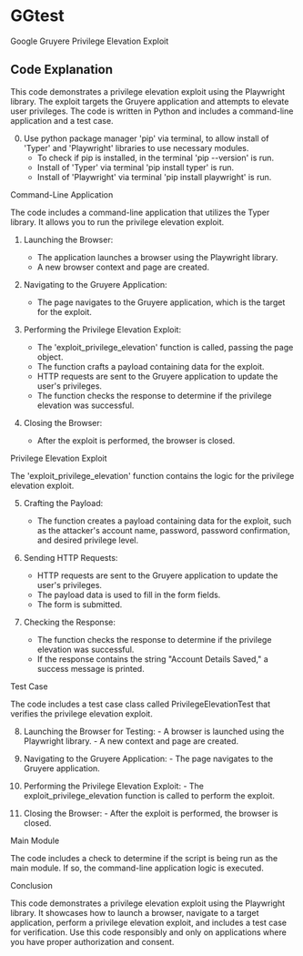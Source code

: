 # GGtest

Google Gruyere Privilege Elevation Exploit


## Code Explanation

This code demonstrates a privilege elevation exploit using the Playwright library. The exploit targets the Gruyere application and attempts to elevate user privileges. The code is written in Python and includes a command-line application and a test case.

0. Use python package manager 'pip' via terminal, to allow install of 'Typer' and 'Playwright' libraries to use necessary modules.   
   - To check if pip is installed, in the terminal 'pip --version' is run.
   - Install of 'Typer' via terminal 'pip install typer' is run. 
   - Install of 'Playwright' via terminal 'pip install playwright' is run.

Command-Line Application

The code includes a command-line application that utilizes the Typer library. It allows you to run the privilege elevation exploit.

1. Launching the Browser:
     - The application launches a browser using the Playwright library.
     -  A new browser context and page are created.

2.  Navigating to the Gruyere Application:
     - The page navigates to the Gruyere application, which is the target for the exploit.

3.  Performing the Privilege Elevation Exploit:
     -  The 'exploit_privilege_elevation' function is called, passing the page object.
     -  The function crafts a payload containing data for the exploit.
     -  HTTP requests are sent to the Gruyere application to update the user's privileges.
     -  The function checks the response to determine if the privilege elevation was successful.

4.  Closing the Browser:
     -  After the exploit is performed, the browser is closed.

Privilege Elevation Exploit

The 'exploit_privilege_elevation' function contains the logic for the privilege elevation exploit.

 5.  Crafting the Payload:
      -  The function creates a payload containing data for the exploit, such as the attacker's account name, password, password confirmation, and desired   privilege level.

 6.  Sending HTTP Requests:
     -  HTTP requests are sent to the Gruyere application to update the user's privileges.
     -  The payload data is used to fill in the form fields.
     -  The form is submitted.

 7.  Checking the Response:
     -  The function checks the response to determine if the privilege elevation was successful.
     -  If the response contains the string "Account Details Saved," a success message is printed.

Test Case

The code includes a test case class called PrivilegeElevationTest that verifies the privilege elevation exploit.

  8.  Launching the Browser for Testing:
     -  A browser is launched using the Playwright library.
     -  A new context and page are created.

  9.  Navigating to the Gruyere Application:
     -  The page navigates to the Gruyere application.

  10.  Performing the Privilege Elevation Exploit:
     -  The exploit_privilege_elevation function is called to perform the exploit.

  11.   Closing the Browser:
     -  After the exploit is performed, the browser is closed.

Main Module

The code includes a check to determine if the script is being run as the main module. If so, the command-line application logic is executed.

Conclusion

This code demonstrates a privilege elevation exploit using the Playwright library. It showcases how to launch a browser, navigate to a target application, perform a privilege elevation exploit, and includes a test case for verification. Use this code responsibly and only on applications where you have proper authorization and consent.
    
